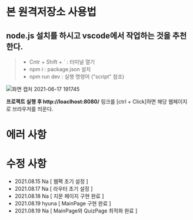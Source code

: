 # 본 원격저장소 사용법

## node.js 설치를 하시고 vscode에서 작업하는 것을 추천한다.

> - Cntr + Shift + ` : 터미널 열기
> - npm i : package.json 설치
> - npm run dev : 실행 명령어 ("script" 참조)



![화면 캡처 2021-06-17 191745](https://user-images.githubusercontent.com/53801395/122378199-b4cd4300-cfa0-11eb-8bba-c3292d5af458.jpg)

**프로젝트 실행 후  http://loaclhost:8080/** 링크를 [ctrl + Click]하면 해당 웹페이지로 브라우저를 띄운다.

# 에러 사항

# 수정 사항

- 2021.08.15 Na [ 웹팩 초기 설정 ]
- 2021.08.17 Na [ 라우터 초기 설정 ]
- 2021.08.18 Na [ 지문 페이지 구현 완료 ]
- 2021.08.19 hyuna [ MainPage 구현 완료 ]
- 2021.08.19 Na [ MainPage와 QuizPage 최적화 완료 ]